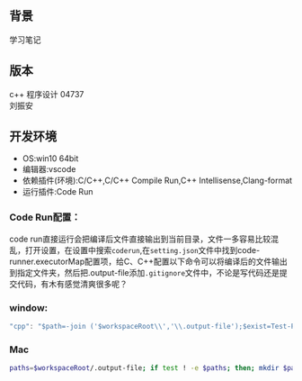 ## 背景
学习笔记

## 版本
c++ 程序设计 04737  
刘振安

## 开发环境
- OS:win10 64bit
- 编辑器:vscode
- 依赖插件(环境):C/C++,C/C++ Compile Run,C++ Intellisense,Clang-format
- 运行插件:Code Run
### Code Run配置：
  code run直接运行会把编译后文件直接输出到当前目录，文件一多容易比较混乱，打开设置，在设置中搜索`coderun`,在`setting.json`文件中找到code-runner.executorMap配置项，给C、C++配置以下命令可以将编译后的文件输出到指定文件夹，然后把.output-file添加`.gitignore`文件中，不论是写代码还是提交代码，有木有感觉清爽很多呢？
### window:
```c++
"cpp": "$path=-join ('$workspaceRoot\\','\\.output-file');$exist=Test-Path $path;if ($exist -eq $False) {mkdir $path};$outpath=-join ($path,'/$fileNameWithoutExt');cd $dir; g++ -std=c++11 $fileName -o $outpath;mv -Force $fileName $path;cd $workspaceRoot; ./.output-file/$fileNameWithoutExt;",
```

### Mac
```sh
paths=$workspaceRoot/.output-file; if test ! -e $paths; then; mkdir $paths; fi; cd $dir && gcc $fileName -o $paths/$fileNameWithoutExt && mv $dir/$fileName $paths && $paths/$fileNameWithoutExt
```

